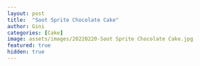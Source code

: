 ```yaml
---
layout: post
title:  "Soot Sprite Chocolate Cake"
author: Gini
categories: [Cake]
image: assets/images/20220220-Soot Sprite Chocolate Cake.jpg
featured: true
hidden: true
---
```

